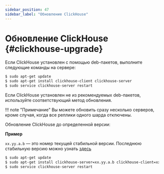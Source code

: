 ```yaml
---
sidebar_position: 47
sidebar_label: "Обновление ClickHouse"
---
```


# Обновление ClickHouse {#clickhouse-upgrade}

Если ClickHouse установлен с помощью deb-пакетов, выполните следующие команды на сервере:

``` bash
$ sudo apt-get update
$ sudo apt-get install clickhouse-client clickhouse-server
$ sudo service clickhouse-server restart
```

Если ClickHouse установлен не из рекомендуемых deb-пакетов, используйте соответствующий метод обновления.

!!! note "Примечание"
    Вы можете обновить сразу несколько серверов, кроме случая, когда все реплики одного шарда отключены.

Обновление ClickHouse до определенной версии:

**Пример**

`xx.yy.a.b` — это номер текущей стабильной версии. Последнюю стабильную версию можно узнать [здесь](https://github.com/ClickHouse/ClickHouse/releases)

```bash
$ sudo apt-get update
$ sudo apt-get install clickhouse-server=xx.yy.a.b clickhouse-client=xx.yy.a.b clickhouse-common-static=xx.yy.a.b
$ sudo service clickhouse-server restart
```
